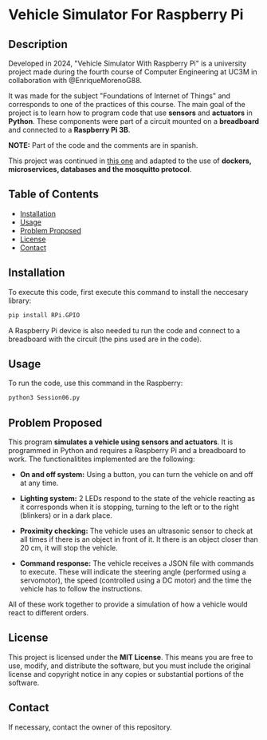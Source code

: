 # Vehicle Simulator For Raspberry Pi

## Description
Developed in 2024, "Vehicle Simulator With Raspberry Pi" is a university project made during the fourth course of Computer Engineering at UC3M in collaboration with @EnriqueMorenoG88.

It was made for the subject "Foundations of Internet of Things" and corresponds to one of the practices of this course. The main goal of the project is to learn how to program code that use **sensors** and **actuators** in **Python**. These components were part of a circuit mounted on a **breadboard** and connected to a **Raspberry Pi 3B**.

**NOTE:** Part of the code and the comments are in spanish.

This project was continued in [this one](https://github.com/molinalg/Vehicle-Simulator-Docker) and adapted to the use of **dockers, microservices, databases and the mosquitto protocol**.

## Table of Contents
- [Installation](#installation)
- [Usage](#usage)
- [Problem Proposed](#problem-proposed)
- [License](#license)
- [Contact](#contact)

## Installation
To execute this code, first execute this command to install the neccesary library:
```sh
pip install RPi.GPIO
```

A Raspberry Pi device is also needed tu run the code and connect to a breadboard with the circuit (the pins used are in the code).

## Usage
To run the code, use this command in the Raspberry:
```sh
python3 Session06.py
```

## Problem Proposed
This program **simulates a vehicle using sensors and actuators**. It is programmed in Python and requires a Raspberry Pi and a breadboard to work. The functionalitites implemented are the following:

- **On and off system:** Using a button, you can turn the vehicle on and off at any time.

- **Lighting system:** 2 LEDs respond to the state of the vehicle reacting as it corresponds when it is stopping, turning to the left or to the right (blinkers) or in a dark place.

- **Proximity checking:** The vehicle uses an ultrasonic sensor to check at all times if there is an object in front of it. It there is an object closer than 20 cm, it will stop the vehicle.

- **Command response:** The vehicle receives a JSON file with commands to execute. These will indicate the steering angle (performed using a servomotor), the speed (controlled using a DC motor) and the time the vehicle has to follow the instructions.

All of these work together to provide a simulation of how a vehicle would react to different orders.

## License
This project is licensed under the **MIT License**. This means you are free to use, modify, and distribute the software, but you must include the original license and copyright notice in any copies or substantial portions of the software.

## Contact
If necessary, contact the owner of this repository.
